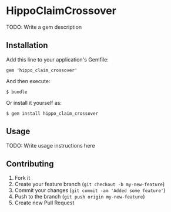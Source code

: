 # HippoClaimCrossover

TODO: Write a gem description

## Installation

Add this line to your application's Gemfile:

    gem 'hippo_claim_crossover'

And then execute:

    $ bundle

Or install it yourself as:

    $ gem install hippo_claim_crossover

## Usage

TODO: Write usage instructions here

## Contributing

1. Fork it
2. Create your feature branch (`git checkout -b my-new-feature`)
3. Commit your changes (`git commit -am 'Added some feature'`)
4. Push to the branch (`git push origin my-new-feature`)
5. Create new Pull Request
